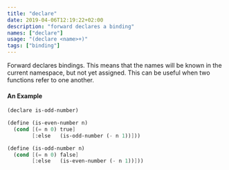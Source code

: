 ```yaml
---
title: "declare"
date: 2019-04-06T12:19:22+02:00
description: "forward declares a binding"
names: ["declare"]
usage: "(declare <name>+)"
tags: ["binding"]
---
```


Forward declares bindings. This means that the names will be known in the current namespace, but not yet assigned. This can be useful when two functions refer to one another.

#### An Example

```scheme
(declare is-odd-number)

(define (is-even-number n)
  (cond [(= n 0) true]
        [:else   (is-odd-number (- n 1))]))

(define (is-odd-number n)
  (cond [(= n 0) false]
        [:else   (is-even-number (- n 1))]))
```
